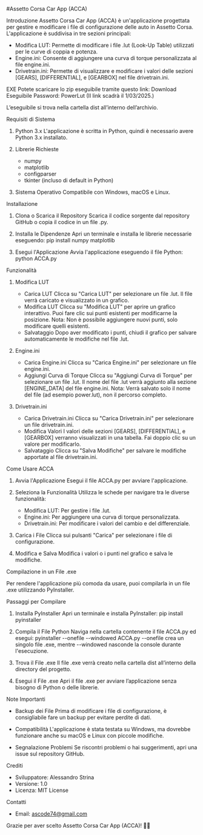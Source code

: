 
#Assetto Corsa Car App (ACCA)

Introduzione
Assetto Corsa Car App (ACCA) è un'applicazione progettata per gestire e modificare i file di configurazione delle auto in Assetto Corsa. L'applicazione è suddivisa in tre sezioni principali:

- Modifica LUT: Permette di modificare i file .lut (Look-Up Table) utilizzati per le curve di coppia e potenza.
- Engine.ini: Consente di aggiungere una curva di torque personalizzata al file engine.ini.
- Drivetrain.ini: Permette di visualizzare e modificare i valori delle sezioni [GEARS], [DIFFERENTIAL], e [GEARBOX] nel file drivetrain.ini.

EXE
Potete scaricare lo zip eseguibile tramite questo link: 
Download Eseguibile
Password: PowerLut
(Il link scadrà il 1/03/2025.)

L’eseguibile si trova nella cartella dist all’interno dell’archivio.

Requisiti di Sistema

1. Python 3.x
   L'applicazione è scritta in Python, quindi è necessario avere Python 3.x installato.

2. Librerie Richieste
   - numpy
   - matplotlib
   - configparser
   - tkinter (incluso di default in Python)

3. Sistema Operativo
   Compatibile con Windows, macOS e Linux.

Installazione

1. Clona o Scarica il Repository
   Scarica il codice sorgente dal repository GitHub o copia il codice in un file .py.

2. Installa le Dipendenze
   Apri un terminale e installa le librerie necessarie eseguendo:
   pip install numpy matplotlib

3. Esegui l'Applicazione
   Avvia l'applicazione eseguendo il file Python:
   python ACCA.py

Funzionalità

1. Modifica LUT
   - Carica LUT
     Clicca su "Carica LUT" per selezionare un file .lut. Il file verrà caricato e visualizzato in un grafico.
   - Modifica LUT
     Clicca su "Modifica LUT" per aprire un grafico interattivo. Puoi fare clic sui punti esistenti per modificarne la posizione.
     Nota: Non è possibile aggiungere nuovi punti, solo modificare quelli esistenti.
   - Salvataggio
     Dopo aver modificato i punti, chiudi il grafico per salvare automaticamente le modifiche nel file .lut.

2. Engine.ini
   - Carica Engine.ini
     Clicca su "Carica Engine.ini" per selezionare un file engine.ini.
   - Aggiungi Curva di Torque
     Clicca su "Aggiungi Curva di Torque" per selezionare un file .lut. Il nome del file .lut verrà aggiunto alla sezione [ENGINE_DATA] del file engine.ini.
     Nota: Verrà salvato solo il nome del file (ad esempio power.lut), non il percorso completo.

3. Drivetrain.ini
   - Carica Drivetrain.ini
     Clicca su "Carica Drivetrain.ini" per selezionare un file drivetrain.ini.
   - Modifica Valori
     I valori delle sezioni [GEARS], [DIFFERENTIAL], e [GEARBOX] verranno visualizzati in una tabella.
     Fai doppio clic su un valore per modificarlo.
   - Salvataggio
     Clicca su "Salva Modifiche" per salvare le modifiche apportate al file drivetrain.ini.

Come Usare ACCA

1. Avvia l'Applicazione
   Esegui il file ACCA.py per avviare l'applicazione.

2. Seleziona la Funzionalità
   Utilizza le schede per navigare tra le diverse funzionalità:
   - Modifica LUT: Per gestire i file .lut.
   - Engine.ini: Per aggiungere una curva di torque personalizzata.
   - Drivetrain.ini: Per modificare i valori del cambio e del differenziale.

3. Carica i File
   Clicca sui pulsanti "Carica" per selezionare i file di configurazione.

4. Modifica e Salva
   Modifica i valori o i punti nel grafico e salva le modifiche.

Compilazione in un File .exe

Per rendere l'applicazione più comoda da usare, puoi compilarla in un file .exe utilizzando PyInstaller.

Passaggi per Compilare

1. Installa PyInstaller
   Apri un terminale e installa PyInstaller:
   pip install pyinstaller

2. Compila il File Python
   Naviga nella cartella contenente il file ACCA.py ed esegui:
   pyinstaller --onefile --windowed ACCA.py
   --onefile crea un singolo file .exe, mentre --windowed nasconde la console durante l'esecuzione.

3. Trova il File .exe
   Il file .exe verrà creato nella cartella dist all’interno della directory del progetto.

4. Esegui il File .exe
   Apri il file .exe per avviare l’applicazione senza bisogno di Python o delle librerie.

Note Importanti

- Backup dei File
  Prima di modificare i file di configurazione, è consigliabile fare un backup per evitare perdite di dati.

- Compatibilità
  L'applicazione è stata testata su Windows, ma dovrebbe funzionare anche su macOS e Linux con piccole modifiche.

- Segnalazione Problemi
  Se riscontri problemi o hai suggerimenti, apri una issue sul repository GitHub.

Crediti
- Sviluppatore: Alessandro Strina
- Versione: 1.0
- Licenza: MIT License

Contatti
- Email: ascode74@gmail.com

Grazie per aver scelto Assetto Corsa Car App (ACCA)! 🚗💨
```
